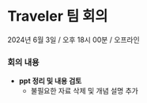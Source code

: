 # Traveler 팀 회의
2024년 6월 3일 / 오후 18시 00분 / 오프라인

### **회의 내용**

- **ppt 정리 및 내용 검토**
  - 불필요한 자료 삭제 및 개념 설명 추가
